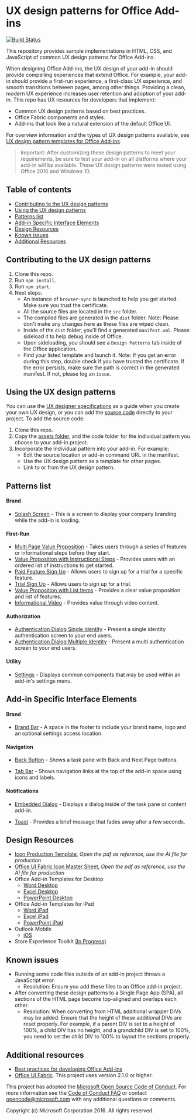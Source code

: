 # UX design patterns for Office Add-ins

[![Build Status](https://travis-ci.org/OfficeDev/Office-Add-in-UX-Design-Patterns-Code.svg?branch=dev)](https://travis-ci.org/OfficeDev/office-js-helpers)

This repository provides sample implementations in HTML, CSS, and JavaScript of common UX design patterns for Office Add-ins.

When designing Office Add-ins, the UX design of your add-in should provide compelling experiences that extend Office. For example, your add-in should provide a first-run experience, a first-class UX experience, and smooth transitions between pages, among other things. Providing a clean, modern UX experience increases user retention and adoption of your add-in. This repo has UX resources for developers that implement:

* Common UX design patterns based on best practices.
* Office Fabric components and styles.
* Add-ins that look like a natural extension of the default Office UI.

For overview information and the types of UX design patterns available, see [UX design pattern templates for Office Add-ins](https://dev.office.com/docs/add-ins/design/ux-design-patterns).

> Important: After customizing these design patterns to meet your requirements, be sure to test your add-in on all platforms where your add-in will be available. These UX design patterns were tested using Office 2016 and Windows 10.

## Table of contents

- [Contributing to the UX design patterns](#user-content-contributing-to-the-ux-design-patterns)
- [Using the UX design patterns](#user-content-using-the-ux-design-patterns)
- [Patterns list](#user-content-patterns-list)
- [Add-in Specific Interface Elements](#user-content-add-in-specific-interface-elements)
- [Design Resources](#user-content-design-resources)
- [Known issues](#user-content-known-issues)
- [Additional Resources](#user-content-additional-resources)

## Contributing to the UX design patterns

1. Clone this repo.
2. Run `npm install`.
3. Run `npm start`.
4. Next steps:
	- An instance of `browser-sync` is launched to help you get started. Make sure you trust the certificate.
	- All the source files are located in the `src` folder.
	- The compiled files are generated in the `dist` folder. Note: Please don't make any changes here as these files are wiped clean.
	- Inside of the `dist` folder, you'll find a generated `manifest.xml`. Please sideload it to help debug inside of Office.
	- Upon sideloading, you should see a `Design Patterns` tab inside of the Office application.
	- Find your listed template and launch it. Note: If you get an error during this step, double check if you have trusted the certificate. If the error persists, make sure the path is correct in the generated manifest. If not, please log an `issue`.

## Using the UX design patterns

You can use the [UX designer specifications](https://github.com/OfficeDev/Office-Add-in-Design-Patterns/blob/master/Patterns/Source%20Files) as a guide when you create your own UX design, or you can add the [source code](https://github.com/OfficeDev/Office-Add-in-UX-Design-Patterns-Code/tree/master/templates) directly to your project. To add the source code:

1. Clone this repo.
2. Copy the [assets folder](https://github.com/OfficeDev/Office-Add-in-UX-Design-Pattern-Code/tree/master/assets), and the code folder for the individual pattern you choose to your add-in project.
3. Incorporate the individual pattern into your add-in. For example:
	- Edit the source location or add-in command URL in the manifest.
	- Use the UX design pattern as a template for other pages.
	- Link to or from the UX design pattern.

## Patterns list

#### Brand

  * [Splash Screen](src/templates/generic/splashscreen/) - This is a screen to display your company branding while the add-in is loading.
 
#### First-Run

  * [Multi Page Value Proposition](src/templates/first-run/walkthrough/) - Takes users through a series of features or informational steps before they start.
  * [Value Proposition with Instructional Steps](src/templates/first-run/instruction-step/) - Provides users with an ordered list of instructions to get started.
  * [Paid Feature Sign Up](src/templates/first-run/trial-placemat-feature/) - Allows users to sign up for a trial for a specific feature.
  * [Trial Sign Up](src/templates/first-run/trial-placemat/) - Allows users to sign up for a trial.
  * [Value Proposition with List Items](src/templates/first-run/value-placemat/) - Provides a clear value proposition and list of features.
  * [Informational Video](src/templates/first-run/video-placemat/) - Provides value through video content.

<!--#### General-->
#### Authorization

  * [Authentication Dialog Single Identity](src/templates/auth/authentication-dialog-single-id/) - Present a single identity authentication screen to your end users.
  * [Authentication Dialog Multiple Identity](src/templates/auth/authentication-dialog-multiple-id/) - Present a multi authentication screen to your end users.
  <!--* [Base Styles and Typography Ramp](https://github.com/OfficeDev/Office-Add-in-Design-Patterns/blob/master/Patterns/Base_styles_typeramp.md) - Basic guidelines for typography and padding.-->
  <!--* [Commands](https://github.com/OfficeDev/Office-Add-in-UX-Design-Patterns/blob/master/Patterns/Commands.md) - Shows how to present the command bar in your add-in.-->
  <!--* [Multi-Section](https://github.com/OfficeDev/Office-Add-in-UX-Design-Patterns/blob/master/Patterns/MultiSection.md) - Displays a common layout and set of tools that may be used within an add-in.-->

#### Utility

  * [Settings](src/templates/settings/) - Displays common components that may be used within an add-in's settings menu.

## Add-in Specific Interface Elements

#### Brand

  * [Brand Bar](src/templates/generic/brand-bar) - A space in the footer to include your brand name, logo and an optional settings access location.

#### Navigation

  * [Back Button](src/templates/navigation/back-button) - Shows a task pane with Back and Next Page buttons. 
  <!--* [Navigation](https://github.com/OfficeDev/Office-Add-in-UX-Design-Patterns/blob/master/Patterns/Navigation.md) - Shows a hamburger menu in a task pane. -->
  <!--* [Navigation & Commands](https://github.com/OfficeDev/Office-Add-in-UX-Design-Patterns/blob/master/Patterns/Navigation_%26_Commands.md) - Displays navigation and command options together.-->
  <!--* [Pivot](https://github.com/OfficeDev/Office-Add-in-UX-Design-Patterns/blob/master/Patterns/Pivot.md) - Displays navigational links in a bar at the top of the add-in space.-->
  * [Tab Bar](src/templates/navigation/tab-bar/) - Shows navigation links at the top of the add-in space using icons and labels.
  
#### Notifications

  <!--* [Client Dialog](https://github.com/OfficeDev/Office-Add-in-UX-Design-Patterns/blob/master/Patterns/Client_Dialog.md) - Displays a dialog in the main space of the Office application.-->
  * [Embedded Dialog](src/templates/notifications/embedded-dialog/) - Displays a dialog inside of the task pane or content add-in.
  <!--* [Feedback](https://github.com/OfficeDev/Office-Add-in-UX-Design-Patterns/blob/master/Patterns/Notification_Feedback.md) - Allows an add-in to ask for customer feedback.-->
  <!--* [Status Messages](https://github.com/OfficeDev/Office-Add-in-UX-Design-Patterns/blob/master/Patterns/Notification_Inline_Message.md) - Indicates error, success, or information.-->
  <!--* [Message Banner](https://github.com/OfficeDev/Office-Add-in-UX-Design-Patterns/blob/master/Patterns/Notification_MessageBanner.md) - Provides information in a collapsible, dismissable banner.-->
  <!--* [Progress](https://github.com/OfficeDev/Office-Add-in-UX-Design-Patterns/blob/master/Patterns/Notification_Progress.md) - Shows how to indicate the progress of a long-running process.-->
  * [Toast](src/templates/notifications/toast/) - Provides a brief message that fades away after a few seconds.

## Design Resources

* [Icon Production Template](Icon_production.pdf), *Open the pdf as reference, use the AI file for production*
* [Office UI Fabric Icon Master Sheet](/OfficeUIFabric_icon_mastersheet.pdf), *Open the pdf as reference, use the AI file for production*
* Office Add-in Templates for Desktop
  * [Word Desktop](/AddIn_Template_Word_Desktop_reference.pdf)
  * [Excel Desktop](/AddIn_Template_Excel_Desktop_reference.pdf)
  * [PowerPoint Desktop](/AddIn_Template_PowerPoint_Desktop_reference.pdf)
* Office Add-in Templates for iPad
  * [Word iPad](/AddIn_Template_Word_iPad_reference.pdf)
  * [Excel iPad](/AddIn_Template_Excel_iPad_reference.pdf)
  * [PowerPoint iPad](/AddIn_Template_PowerPoint_iPad_reference.pdf)
* Outlook Mobile
  * [iOS](/src/assets/helpful-templates/outlook-mobile/)
* Store Experience Toolkit [(In Progress)](/AddIn_Templates_StoreExperience.md)


## Known issues

* Running some code files outside of an add-in project throws a JavaScript error.
	* Resolution: Ensure you add these files to an Office add-in project.
* After converting these design patterns to a Single Page App (SPA), all sections of the HTML page become top-aligned and overlaps each other.
	* Resolution: When converting from HTML additional wrapper DIVs may be added. Ensure that the height of these additional DIVs are reset properly. For example, if a parent DIV is set to a height of 100%, a child DIV has no height, and a grandchild DIV is set to 100%, you need to set the child DIV to 100% to layout the sections properly.

## Additional resources

* [Best practices for developing Office Add-ins](https://dev.office.com/docs/add-ins/overview/add-in-development-best-practices)
* [Office UI Fabric](http://dev.office.com/fabric/). This project uses version 2.1.0 or higher.

This project has adopted the [Microsoft Open Source Code of Conduct](https://opensource.microsoft.com/codeofconduct/). For more information see the [Code of Conduct FAQ](https://opensource.microsoft.com/codeofconduct/faq/) or contact [opencode@microsoft.com](mailto:opencode@microsoft.com) with any additional questions or comments.

Copyright (c) Microsoft Corporation 2016. All rights reserved.


